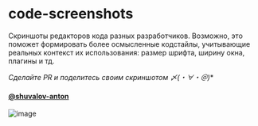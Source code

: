 code-screenshots
================

Скриншоты редакторов кода разных разработчиков. Возможно, это поможет формировать более осмысленные
кодстайлы, учитывающие реальных контекст их использования: размер шрифта, ширину окна, плагины и тд.

*Сделайте PR и поделитесь своим скриншотом 〆(・∀・＠)**

#### [@shuvalov-anton](https://twitter.com/shuvalov_anton)

![image](https://cloud.githubusercontent.com/assets/1410106/5058193/d220b004-6cf6-11e4-9e04-6f2dc2520b9d.png)

